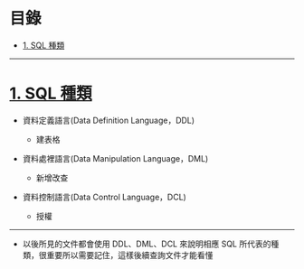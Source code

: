 <h1 id="top">目錄</h1>

- [1. SQL 種類](#s1)

---

# <a id="s1" class="md-title" href="#top">1. SQL 種類</a>

- 資料定義語言(Data Definition Language，DDL)

  - 建表格

- 資料處裡語言(Data Manipulation Language，DML)

  - 新增改查

- 資料控制語言(Data Control Language，DCL)

  - 授權

---

- 以後所見的文件都會使用 DDL、DML、DCL 來說明相應 SQL 所代表的種類，很重要所以需要記住，這樣後續查詢文件才能看懂
